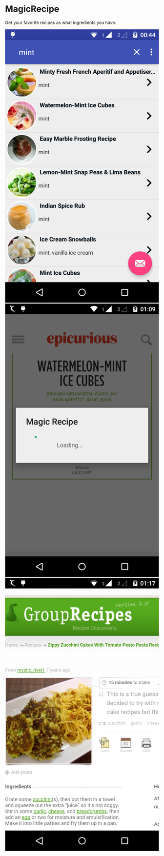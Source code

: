 # MagicRecipe
Get your favorite recipes as what ingredients you have.

![ScreenShot](https://github.com/padmakumar/MagicRecipe/blob/master/screenshot/search_result.png "Recipe Search Result")
![ScreenShot](https://github.com/padmakumar/MagicRecipe/blob/master/screenshot/recipe_loading.png "Recipe Loading" )
![ScreenShot](https://github.com/padmakumar/MagicRecipe/blob/master/screenshot/recipe_details.png "Recipe Details View" )

